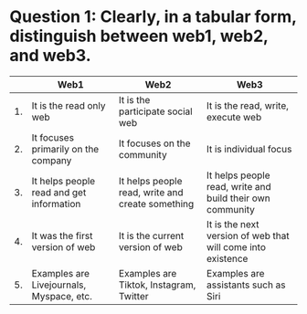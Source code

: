 # Question 1: Clearly, in a tabular form, distinguish between web1, web2, and web3.

|          | Web1                                | Web2                                | Web3                                         |
| -------- | ----------------------------------- | ----------------------------------- | -------------------------------------------- |
| 1.       | It is the read only web             | It is the participate social web    | It is the read, write, execute web           |
| 2.       | It focuses primarily on the company | It focuses on the community         | It is individual focus                       |
| 3.       | It helps people read and get information | It helps people read, write and create something | It helps people read, write and build their own community |
| 4.       | It was the first version of web     | It is the current version of web    | It is the next version of web that will come into existence |
| 5.       | Examples are Livejournals, Myspace, etc. | Examples are Tiktok, Instagram, Twitter | Examples are assistants such as Siri           |
